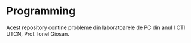 # Programming

Acest repository contine probleme din laboratoarele de PC din anul I CTI UTCN, Prof. Ionel Giosan.
